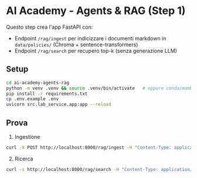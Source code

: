 # AI Academy - Agents & RAG (Step 1)

Questo step crea l'app FastAPI con:
- Endpoint `/rag/ingest` per indicizzare i documenti markdown in `data/policies/` (Chroma + sentence-transformers)
- Endpoint `/rag/search` per recupero top-k (senza generazione LLM)

## Setup
```bash
cd ai-academy-agents-rag
python -m venv .venv && source .venv/bin/activate   # oppure conda/mamba
pip install -r requirements.txt
cp .env.example .env
uvicorn src.lab_service.app:app --reload
```

## Prova
1) Ingestione
```bash
curl -X POST http://localhost:8000/rag/ingest -H "Content-Type: application/json" -d '{"reset": true}'
```

2) Ricerca
```bash
curl -s http://localhost:8000/rag/search -H "Content-Type: application/json"   -d '{"query":"ritardo spedizione rimborso", "k": 3}' | jq
```
